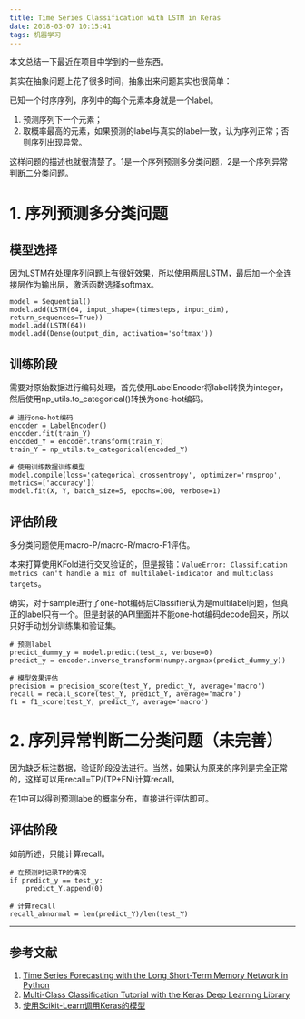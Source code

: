 ```yaml
---
title: Time Series Classification with LSTM in Keras
date: 2018-03-07 10:15:41
tags: 机器学习
---
```


本文总结一下最近在项目中学到的一些东西。

其实在抽象问题上花了很多时间，抽象出来问题其实也很简单：

已知一个时序序列，序列中的每个元素本身就是一个label。
1. 预测序列下一个元素；
2. 取概率最高的元素，如果预测的label与真实的label一致，认为序列正常；否则序列出现异常。

这样问题的描述也就很清楚了。1是一个序列预测多分类问题，2是一个序列异常判断二分类问题。

# 1. 序列预测多分类问题

## 模型选择
因为LSTM在处理序列问题上有很好效果，所以使用两层LSTM，最后加一个全连接层作为输出层，激活函数选择softmax。

```
model = Sequential()
model.add(LSTM(64, input_shape=(timesteps, input_dim), return_sequences=True))
model.add(LSTM(64))
model.add(Dense(output_dim, activation='softmax'))
```

## 训练阶段
需要对原始数据进行编码处理，首先使用LabelEncoder将label转换为integer，然后使用np_utils.to_categorical()转换为one-hot编码。

```
# 进行one-hot编码
encoder = LabelEncoder()
encoder.fit(train_Y)
encoded_Y = encoder.transform(train_Y)
train_Y = np_utils.to_categorical(encoded_Y)
```

```
# 使用训练数据训练模型
model.compile(loss='categorical_crossentropy', optimizer='rmsprop', metrics=['accuracy'])
model.fit(X, Y, batch_size=5, epochs=100, verbose=1)
```

## 评估阶段
多分类问题使用macro-P/macro-R/macro-F1评估。

本来打算使用KFold进行交叉验证的，但是报错：`ValueError: Classification metrics can't handle a mix of multilabel-indicator and multiclass targets`。

确实，对于sample进行了one-hot编码后Classifier认为是multilabel问题，但真正的label只有一个。但是封装的API里面并不能one-hot编码decode回来，所以只好手动划分训练集和验证集。

```
# 预测label
predict_dummy_y = model.predict(test_x, verbose=0)
predict_y = encoder.inverse_transform(numpy.argmax(predict_dummy_y))
```

```
# 模型效果评估
precision = precision_score(test_Y, predict_Y, average='macro')
recall = recall_score(test_Y, predict_Y, average='macro')
f1 = f1_score(test_Y, predict_Y, average='macro')
```

# 2. 序列异常判断二分类问题（未完善）

因为缺乏标注数据，验证阶段没法进行。当然，如果认为原来的序列是完全正常的，这样可以用recall=TP/(TP+FN)计算recall。

在1中可以得到预测label的概率分布，直接进行评估即可。

## 评估阶段
如前所述，只能计算recall。

```
# 在预测时记录TP的情况
if predict_y == test_y:
    predict_Y.append(0)
```

```
# 计算recall
recall_abnormal = len(predict_Y)/len(test_Y)
```

---
## 参考文献
1. [Time Series Forecasting with the Long Short-Term Memory Network in Python](https://machinelearningmastery.com/time-series-forecasting-long-short-term-memory-network-python/)
2. [Multi-Class Classification Tutorial with the Keras Deep Learning Library](https://machinelearningmastery.com/multi-class-classification-tutorial-keras-deep-learning-library/)
3. [使用Scikit-Learn调用Keras的模型](https://cnbeining.github.io/deep-learning-with-python-cn/3-multi-layer-perceptrons/ch9-use-keras-models-with-scikit-learn-for-general-machine-learning.html)
